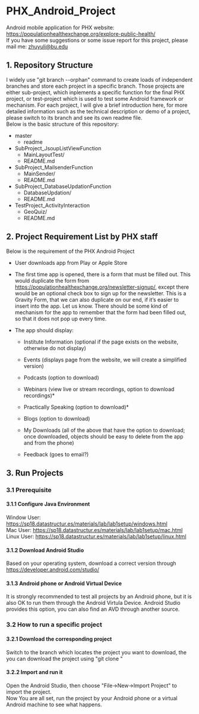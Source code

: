 # PHX_Android_Project
Android mobile application for PHX website: https://populationhealthexchange.org/explore-public-health/<br>
If you have some suggestions or some issue report for this project, please mail me: zhuyuli@bu.edu<br>
## 1. Repository Structure
I widely use "git branch --orphan" command to create loads of independent branches and store each project in a specific branch. Those projects are either sub-project, which inplements a specific function for the final PHX project, or test-project which is used to test some Android framework or mechanism. For each project, I will give a brief introduction here, for more detailed information such as the technical description or demo of a project, please switch to its branch and see its own readme file.<br>
Below is the basic structure of this repository:<br>
* master
	* readme
* SubProject_JsoupListViewFunction
	* MainLayoutTest/
	* README.md
* SubProject_MailsenderFunction
	* MainSender/
	* README.md
* SubProject_DatabaseUpdationFunction
	* DatabaseUpdation/
	* README.md
* TestProject_ActivityInteraction
	* GeoQuiz/
	* README.md

## 2. Project Requirement List by PHX staff
Below is the requirement of the PHX Android Project<br>
* User downloads app from Play or Apple Store

* The first time app is opened, there is a form that must be filled out. This would duplicate the form from https://populationhealthexchange.org/newsletter-signup/, except there would be an optional check box to sign up for the newsletter. This is a Gravity Form, that we can also duplicate on our end, if it’s easier to insert into the app. Let us know. There should be some kind of mechanism for the app to remember that the form had been filled out, so that it does not pop up every time.

* The app should display:

	* Institute Information (optional if the page exists on the website, otherwise do not display)

	* Events (displays page from the website, we will create a simplified version)

	* Podcasts (option to download)

	* Webinars (view live or stream recordings, option to download recordings)*

	* Practically Speaking (option to download)*

	* Blogs (option to download)

	* My Downloads (all of the above that have the option to download; once downloaded, objects should be easy to delete from the app and from the phone)

	* Feedback (goes to email?)
	
## 3. Run Projects
### 3.1 Prerequisite
#### 3.1.1 Configure Java Environment
Window User: https://sp18.datastructur.es/materials/lab/lab1setup/windows.html<br>
Mac User: https://sp18.datastructur.es/materials/lab/lab1setup/mac.html <br>
Linux User: https://sp18.datastructur.es/materials/lab/lab1setup/linux.html
#### 3.1.2 Download Android Studio
Based on your operating system, download a correct version through https://developer.android.com/studio/
#### 3.1.3 Android phone or Android Virtual Device
It is strongly recommended to test all projects by an Android phone, but it is also OK to run them through the Android Virtula Device. Android Studio provides this option, you can also find an AVD through another source.

### 3.2 How to run a specific project
#### 3.2.1 Download the corresponding project
Switch to the branch which locates the project you want to download, the you can download the project using "git clone "
#### 3.2.2 Import and run it
Open the Android Studio, then choose "File->New->Import Project" to import the project. <br>
Now You are all set, run the project by your Android phone or a virtual Android machine to see what happens.
	

